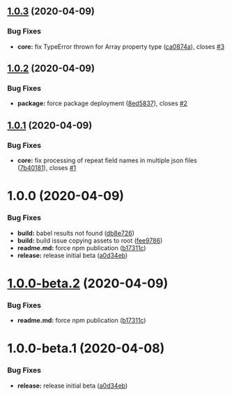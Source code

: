 ## [1.0.3](https://github.com/mirabilio/gatsby-plugin-json-remark/compare/v1.0.2...v1.0.3) (2020-04-09)


### Bug Fixes

* **core:** fix TypeError thrown for Array property type ([ca0874a](https://github.com/mirabilio/gatsby-plugin-json-remark/commit/ca0874ac0ec1b5b3f802d71516ee7e323b2e4c3c)), closes [#3](https://github.com/mirabilio/gatsby-plugin-json-remark/issues/3)

## [1.0.2](https://github.com/mirabilio/gatsby-plugin-json-remark/compare/v1.0.1...v1.0.2) (2020-04-09)


### Bug Fixes

* **package:** force package deployment ([8ed5837](https://github.com/mirabilio/gatsby-plugin-json-remark/commit/8ed5837fb8a3e6974024163f4618797bbbdf0062)), closes [#2](https://github.com/mirabilio/gatsby-plugin-json-remark/issues/2)

## [1.0.1](https://github.com/mirabilio/gatsby-plugin-json-remark/compare/v1.0.0...v1.0.1) (2020-04-09)


### Bug Fixes

* **core:** fix processing of repeat field names in multiple json files ([7b40181](https://github.com/mirabilio/gatsby-plugin-json-remark/commit/7b40181eaa319c8f571d386ec75c856a34a5399b)), closes [#1](https://github.com/mirabilio/gatsby-plugin-json-remark/issues/1)

# 1.0.0 (2020-04-09)


### Bug Fixes

* **build:** babel results not found ([db8e726](https://github.com/mirabilio/gatsby-plugin-json-remark/commit/db8e726a3915c4a084f9ae6b3cbe8921ace42980))
* **build:** build issue copying assets to root ([fee9786](https://github.com/mirabilio/gatsby-plugin-json-remark/commit/fee97869ceeee8fed7c09738830452111609f98a))
* **readme.md:** force npm publication ([b17311c](https://github.com/mirabilio/gatsby-plugin-json-remark/commit/b17311cc261151de082adad2aa8c09a98d75cac3))
* **release:** release initial beta ([a0d34eb](https://github.com/mirabilio/gatsby-plugin-json-remark/commit/a0d34ebf58435e9d6122ab05c5014d962f58f83e))

# [1.0.0-beta.2](https://github.com/mirabilio/gatsby-plugin-json-remark/compare/v1.0.0-beta.1...v1.0.0-beta.2) (2020-04-09)


### Bug Fixes

* **readme.md:** force npm publication ([b17311c](https://github.com/mirabilio/gatsby-plugin-json-remark/commit/b17311cc261151de082adad2aa8c09a98d75cac3))

# 1.0.0-beta.1 (2020-04-08)


### Bug Fixes

* **release:** release initial beta ([a0d34eb](https://github.com/mirabilio/gatsby-plugin-json-remark/commit/a0d34ebf58435e9d6122ab05c5014d962f58f83e))
